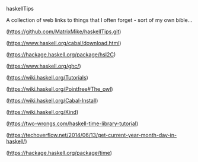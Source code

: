 haskellTips

A collection of web links to things that I often forget - sort of my own bible...

(https://github.com/MatrixMike/haskellTips.git)

(https://www.haskell.org/cabal/download.html)

(https://hackage.haskell.org/package/hsI2C)

(https://www.haskell.org/ghc/)

(https://wiki.haskell.org/Tutorials)

(https://wiki.haskell.org/Pointfree#The_owl)

(https://wiki.haskell.org/Cabal-Install)

(https://wiki.haskell.org/Kind)

(https://two-wrongs.com/haskell-time-library-tutorial)

(https://techoverflow.net/2014/06/13/get-current-year-month-day-in-haskell/)

(https://hackage.haskell.org/package/time)


